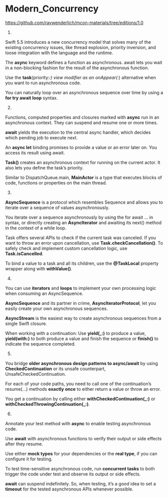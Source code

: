 # Modern_Concurrency

https://github.com/raywenderlich/mcon-materials/tree/editions/1.0

1.
Swift 5.5 introduces a new concurrency model that solves many of the existing concurrency issues, like thread explosion, priority inversion, and loose integration with the language and the runtime.

The **async** keyword defines a function as asynchronous. await lets you wait in a non-blocking fashion for the result of the asynchronous function.

Use the **task**(priority:_:) view modifier as an onAppear(_:) alternative when you want to run asynchronous code.

You can naturally loop over an asynchronous sequence over time by using a **for try await loop** syntax.


2.
Functions, computed properties and closures marked with **async** run in an asynchronous context. They can suspend and resume one or more times.

**await** yields the execution to the central async handler, which decides which pending job to execute next.

An **async let** binding promises to provide a value or an error later on. You access its result using await.

**Task()** creates an asynchronous context for running on the current actor. It also lets you define the task’s priority.

Similar to DispatchQueue.main, **MainActor** is a type that executes blocks of code, functions or properties on the main thread.

3.
**AsyncSequence** is a protocol which resembles Sequence and allows you to iterate over a sequence of values asynchronously.

You iterate over a sequence asynchronously by using the for await ... in syntax, or directly creating an **AsyncIterator** and awaiting its next() method in the context of a while loop.

Task offers several APIs to check if the current task was canceled. If you want to throw an error upon cancellation, use **Task.checkCancellation()**. To safely check and implement custom cancellation logic, use **Task.isCancelled**.

To bind a value to a task and all its children, use the **@TaskLocal** property wrapper along with **withValue()**.

4.
You can use **iterators** and **loops** to implement your own processing logic when consuming an AsyncSequence.

**AsyncSequence** and its partner in crime, **AsyncIteratorProtocol**, let you easily create your own asynchronous sequences.

**AsyncStream** is the easiest way to create asynchronous sequences from a single Swift closure.

When working with a continuation: Use **yield(_:)** to produce a value, **yield(with:)** to both produce a value and finish the sequence or **finish()** to indicate the sequence completed.

5.
You bridge **older asynchronous design patterns to async/await** by using **CheckedContinuation** or its unsafe counterpart, UnsafeCheckedContinuation.

For each of your code paths, you need to call one of the continuation’s resume(...) methods **exactly once** to either return a value or throw an error.

You get a continuation by calling either **withCheckedContinuation(_:)** or **withCheckedThrowingContinuation(_:)**.

6.
Annotate your test method with **async** to enable testing asynchronous code.

Use **await** with asynchronous functions to verify their output or side effects after they resume.

Use either **mock types** for your dependencies or the **real type**, if you can configure it for testing.

To test time-sensitive asynchronous code, run **concurrent tasks** to both trigger the code under test and observe its output or side effects.

**await** can suspend indefinitely. So, when testing, it’s a good idea to set a **timeout** for the tested asynchronous APIs whenever possible.
